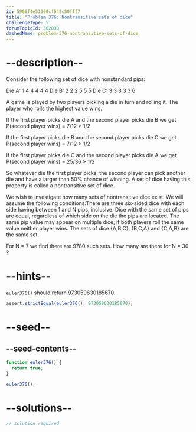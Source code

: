```yaml
---
id: 5900f4e51000cf542c50fff7
title: "Problem 376: Nontransitive sets of dice"
challengeType: 5
forumTopicId: 302038
dashedName: problem-376-nontransitive-sets-of-dice
---
```


# --description--

Consider the following set of dice with nonstandard pips:

Die A: 1 4 4 4 4 4 Die B: 2 2 2 5 5 5 Die C: 3 3 3 3 3 6

A game is played by two players picking a die in turn and rolling it. The player who rolls the highest value wins.

If the first player picks die A and the second player picks die B we get P(second player wins) = 7/12 > 1/2

If the first player picks die B and the second player picks die C we get P(second player wins) = 7/12 > 1/2

If the first player picks die C and the second player picks die A we get P(second player wins) = 25/36 > 1/2

So whatever die the first player picks, the second player can pick another die and have a larger than 50% chance of winning. A set of dice having this property is called a nontransitive set of dice.

We wish to investigate how many sets of nontransitive dice exist. We will assume the following conditions:There are three six-sided dice with each side having between 1 and N pips, inclusive. Dice with the same set of pips are equal, regardless of which side on the die the pips are located. The same pip value may appear on multiple dice; if both players roll the same value neither player wins. The sets of dice {A,B,C}, {B,C,A} and {C,A,B} are the same set.

For N = 7 we find there are 9780 such sets. How many are there for N = 30 ?

# --hints--

`euler376()` should return 973059630185670.

```js
assert.strictEqual(euler376(), 973059630185670);
```

# --seed--

## --seed-contents--

```js
function euler376() {
  return true;
}

euler376();
```

# --solutions--

```js
// solution required
```
